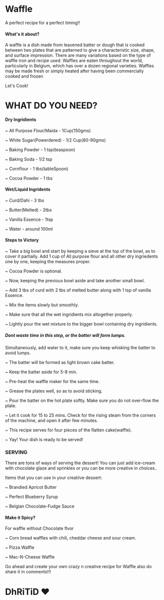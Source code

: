 # Waffle
A perfect recipe for a perfect timing!! 

#### What's it about?
A waffle is a dish made from leavened batter or dough that is cooked between two plates that are patterned to give a characteristic size, shape, and surface impression. There are many variations based on the type of waffle iron and recipe used. Waffles are eaten throughout the world, particularly in Belgium, which has over a dozen regional varieties. Waffles may be made fresh or simply heated after having been commercially cooked and frozen

Let's Cook!

# WHAT DO YOU NEED?

#### Dry Ingridients
~ All Purpose Flour/Maida   -   1Cup(150gms)

~ White Sugar(Powerdered)   -   1/2 Cup(80-90gms)

~ Baking Powder             -   1 tsp(teaspoon)

~ Baking Soda               -   1/2 tsp

~ Cornflour                 -   1 tbs(tableSpoon)

~ Cocoa Powder              -   1 tbs  

#### Wet/Liquid Ingridents
~ Curd/Dahi                 -   3 tbs

~ Butter(Melted)            -   2tbs

~ Vanilla Essence           -   1tsp

~ Water                     -   around 100ml

#### Steps to Victory
~ Take a big bowl and start by keeping a sieve at the top of the bowl, as to cover it partially. Add 1 cup of All purpose flour and all other dry ingriedents one by one, keeping the measures proper.

~ Cocoa Powder is optional.

~ Now, keeping the previous bowl aside and take another small bowl. 

~ Add 3 tbs of curd with 2 tbs of melted butter along with 1 tsp of vanilla Essence. 

~ Mix the items slowly but smoothly. 

~ Make sure that all the wet ingridients mix altogether properly.

~ Lightly pour the wet mixture to the bigger bowl containing dry ingridients.

##### Dont waste time in this step, or the batter will form lumps.

Simultaneously, add water to it, make sure you keep whisking the batter to avoid lumps. 

~ The batter will be formed as light brown cake batter.

~ Keep the batter aside for 5-8 min.

~ Pre-heat the waffle maker for the same time.

~ Grease the plates well, so as to avoid sticking.

~ Pour the batter on the hot plate softly. Make sure you do not over-flow the plate.

~ Let it cook for 15 to 25 mins. Check for the rising steam from the corners of the machine, and open it after few minutes.

~ This recipe serves for four pieces of the flatten cake(waffle).

~ Yay! Your dish is ready to be served!

### SERVING
There are tons of ways of serving the dessert! You can just add ice-cream with chocolate glaze and sprinkles or you can be more creative in choices..

Items that you can use in your creatiive dessert:

~ Brandied Apricot Butter

~ Perfect Blueberry Syrup

~ Belgian Chocolate-Fudge Sauce

#### Make it Spicy?
For waffle without Chocolate flvor

~ Corn bread waffles with chili, cheddar cheese and sour cream.

~ Pizza Waffle

~ Mac-N-Cheese Waffle

Go ahead and create your own crazy n creative recipe for Waffle also do share it in comments!!!

# DhRiTiD ♥
